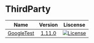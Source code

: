 ﻿# ThirdParty

|Name|Version|Liscense|
|:-:|:-:|:-:|
|[GoogleTest](https://google.github.io/googletest/)|[1.11.0](https://github.com/google/googletest/tree/release-1.11.0)|[![License](https://img.shields.io/badge/License-BSD_3--Clause-blue.svg)](https://github.com/google/googletest/blob/release-1.11.0/LICENSE)|


